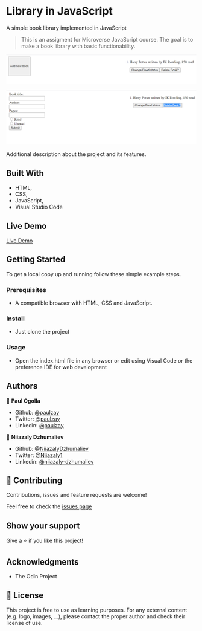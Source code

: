 # Library in JavaScript
A simple book library implemented in JavaScript

> This is an assigment for Microverse JavaScript course. The goal is to make a book library with basic functionability.

![screenshot](./images/Screenshot_1.png)

![screenshot](./images/Screenshot_2.png)

Additional description about the project and its features.

## Built With

- HTML,
- CSS,
- JavaScript,
- Visual Studio Code

## Live Demo

[Live Demo](https://rawcdn.githack.com/NiiazalyDzhumaliev/library-js/f1fca53bffaef22f51270a71d5d453d13cf8ddfc/index.html)

## Getting Started

To get a local copy up and running follow these simple example steps.

### Prerequisites

- A compatible browser with HTML, CSS and JavaScript. 

### Install

- Just clone the project

### Usage

- Open the index.html file in any browser or edit using Visual Code or the preference IDE for web development


## Authors

👤 **Paul Ogolla**

- Github: [@paulzay](https://github.com/paulzay)
- Twitter: [@paulzay](https://twitter.com/_paulzay_)
- Linkedin: [@paulzay](https://linkedin.com/in/paulogolla)

👤 **Niiazaly Dzhumaliev**

- Github: [@NiiazalyDzhumaliev](https://github.com/NiiazalyDzhumaliev)
- Twitter: [@Niiazaly1](https://twitter.com/Niiazaly1)
- Linkedin: [@niiazaly-dzhumaliev](https://www.linkedin.com/in/niiazaly-dzhumaliev/)

## 🤝 Contributing

Contributions, issues and feature requests are welcome!

Feel free to check the [issues page](https://github.com/NiiazalyDzhumaliev/library-js/issues)

## Show your support

Give a ⭐️ if you like this project!

## Acknowledgments

- The Odin Project

## 📝 License

This project is free to use as learning purposes. For any external content (e.g. logo, images, ...), please contact the proper author and check their license of use.

